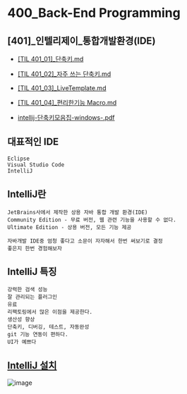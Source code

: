 # 400_Back-End Programming
## [401]_인텔리제이_통합개발환경(IDE)
* [[TIL 401_01]_단축키.md](%5BTIL%20401_01%5D_단축키.md)
* [[TIL 401_02]_자주 쓰는 단축키.md](%5BTIL%20401_02%5D_자주%20쓰는%20단축키.md)
* [[TIL 401_03]_LiveTemplate.md](%5BTIL%20401_03%5D_LiveTemplate.md)
* [[TIL 401_04]_편리한기능 Macro.md](%5BTIL%20401_04%5D_편리한기능%20Macro.md)
  

* [intellij-단축키모음집-windows-.pdf](intellij-단축키모음집-windows-.pdf)

 ## 대표적인 IDE
    Eclipse
    Visual Studio Code
    IntelliJ

## IntelliJ란
    JetBrains사에서 제작한 상용 자바 통합 개발 환경(IDE)
    Community Edition - 무료 버전, 웹 관련 기능을 사용할 수 없다.
    Ultimate Edition - 상용 버전, 모든 기능 제공
    
    자바개발 IDE중 엄청 좋다고 소문이 자자해서 한번 써보기로 결정
    좋은지 한번 경험해보자 

## IntelliJ 특징
    강력한 검색 성능
    잘 관리되는 플러그인
    유료 
    리팩토링에서 많은 이점을 제공한다.
    생산성 향상 
    단축키, 디버깅, 테스트, 자동완성
    git 기능 연동이 편하다.
    UI가 예쁘다
    
## [IntelliJ 설치](https://www.jetbrains.com/ko-kr/idea/download/#section=windows)

![image](https://user-images.githubusercontent.com/22822369/178097397-0129c162-e6fd-4c64-8a19-7c629b650807.png)

